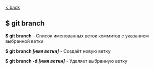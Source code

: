 [< back](./readme.md)

## $ git branch

**$ git branch** - Список именованных веток коммитов с указанием выбранной ветки

**$ git branch *[имя ветки]*** - Создаёт новую ветку

**$ git branch -d *[имя ветки]*** - Удаляет выбранную ветку